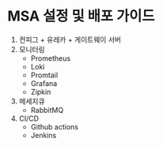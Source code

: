# MSA 설정 및 배포 가이드

1. 컨피그 + 유레카 + 게이트웨이 서버
2. 모니터링 
   - Prometheus
   - Loki
   - Promtail
   - Grafana
   - Zipkin
3. 메세지큐 
   - RabbitMQ
4. CI/CD 
   - Github actions
   - Jenkins